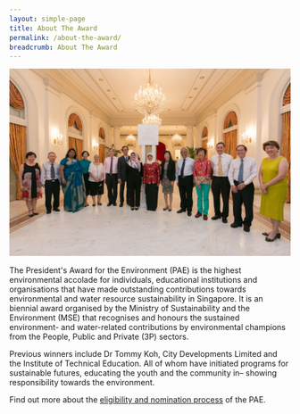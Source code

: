 ```yaml
---
layout: simple-page
title: About The Award
permalink: /about-the-award/
breadcrumb: About The Award
---
```


![About the Award](/images/gallery/pae-2017-04.jpg)

The President's Award for the Environment (PAE) is the highest environmental accolade for individuals, educational institutions and organisations that have made outstanding contributions towards environmental and water resource sustainability in Singapore. It is an biennial award organised by the Ministry of Sustainability and the Environment (MSE) that recognises and honours the sustained environment- and water-related contributions by environmental champions from the People, Public and Private (3P) sectors.

Previous winners include Dr Tommy Koh, City Developments Limited and the Institute of Technical Education. All of whom have initiated programs for sustainable futures, educating the youth and the community in– showing responsibility towards the environment.

Find out more about the [eligibility and nomination process](/nominate/) of the PAE.
